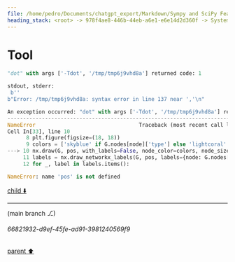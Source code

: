 ```yaml
---
file: /home/pedro/Documents/chatgpt_export/Markdown/Sympy and SciPy Features.md
heading_stack: <root> -> 978f4ae8-446b-44eb-a6e1-e6e14d2d360f -> System -> 29d455d7-aacc-4725-b3ef-918114effb01 -> System -> aaa2e7d9-3bdd-4fad-911a-31b12dc2a648 -> User -> 8538284c-0352-43f1-8abc-46b21e1b06e8 -> Assistant -> SymPy -> SciPy -> aaa207bb-2094-4403-8ec6-18f904a315cd -> User -> 729fb28a-7915-4de4-b6fc-86073b9c59ea -> Assistant -> 8ba7491e-258c-4b35-adb8-30c8f6253da5 -> Tool -> 34a917f5-16d6-4338-bd6c-6494cea2cf50 -> Assistant -> SymPy: Symbolic Computing -> e221c1b0-a165-471d-8c39-314344d99fb9 -> Assistant -> 575a9e32-8e21-45b5-a224-0aae541e3df7 -> Tool -> 8fa51d1f-ce37-4660-b6e4-2a6f71562970 -> Assistant -> 63c42cc1-0fa2-479e-aeb0-f63bf89488fb -> Assistant -> f359e1ab-aeba-49b4-aceb-57b2aebb5ebc -> Tool -> 3f3de047-a51c-4010-ad4c-820419d23279 -> Assistant -> 2be30db6-989f-4daf-b8dd-3b3098b5e329 -> Assistant -> 6374a92e-ccbd-46e2-9f1b-d9774b21d029 -> Tool -> 2c8f8f7d-6dd2-4d5c-a440-7aacd107b75e -> Assistant -> 5b1d05d6-728a-435f-9a49-4bad487bb77b -> Assistant -> 744424e2-f97a-4c44-8a89-fed99c0341f1 -> Tool -> 8c7b629a-c632-4706-afdf-814b17766ca1 -> Assistant -> c62752a0-f201-4ee4-96ee-0435da370067 -> Assistant -> 6fbf4829-b77e-4300-aa99-f68a48b19fb7 -> Tool -> 1d81d149-213a-4f27-857e-8d6bec21bcef -> Assistant -> aaa203e3-859d-4bd5-9df9-adb78b399b4b -> User -> 7ddc7f98-9575-4d28-b101-27f817b05527 -> Assistant -> SymPy: Advanced Features -> b267a54d-9f69-42fc-90c0-2ebc5839474f -> Assistant -> ce6a6003-0b87-47bf-82fc-c4717529ecdf -> Tool -> 40577064-962e-4ae7-93b3-f221b6a581f8 -> Assistant -> d415a7f3-4f92-4e5d-a170-15079c97f642 -> Assistant -> c12f27d2-11a4-4bb4-9240-dfeca4dece5c -> Tool -> e4f3c962-9d1c-4f50-bdc4-c3e005108fc4 -> Assistant -> 6e9f2fa6-6078-4627-a045-dc0c6a2a58e9 -> Assistant -> 3e25bced-b06f-4224-a09c-44a7adbe885d -> Tool -> 6f9cb60a-92e3-4ae9-9ff9-a97cf787e77e -> Assistant -> aaa2f9f1-add4-4e07-882e-c27258fca6a4 -> User -> c60517be-a67e-4f4d-b517-fde601274b3c -> Assistant -> SciPy: Advanced Features -> 01e74733-c2da-4dae-b23e-edbe3c46d619 -> Assistant -> 87a16e2b-fb8f-413e-9c96-7ffa1da5e422 -> Tool -> 133b267c-a5a2-4241-99e5-a9d8b41f7324 -> Assistant -> 50a06526-4d88-4690-9182-9f638815ba38 -> Assistant -> 5b31b798-d6c9-4e9d-81a3-7c5ab75f8459 -> Tool -> 748f73fa-a21c-4258-925e-098e6cf2388c -> Assistant -> 259f2564-903a-46eb-a8c2-1c61737ac402 -> Assistant -> cf4c7b14-bdd0-489c-8564-6f90da53c51a -> Tool -> 4eb0ca4d-4eb9-4539-868c-5023caca8627 -> Assistant -> 777a44e3-83bf-4084-8d6d-4066d57d41a8 -> Assistant -> 37e7b5d2-9627-4c5a-afb5-b536458e6d77 -> Tool -> 46bf0851-0ce5-48fc-9243-52a5b84eb8c3 -> Assistant -> 56e05878-e3e4-4585-b6ab-108a73a472fe -> Assistant -> 00e5b15e-f382-4c48-a0e7-a5933398de20 -> Tool -> 7fae61c3-a488-4409-bb39-730a9fa327be -> Assistant -> b3df32dc-571e-4576-9d11-a1a53d8ba0ad -> Assistant -> f4711cdc-a7ec-45bd-a4c6-11c48880d0e3 -> Tool -> 477d0ae2-cb8c-413b-b62c-85fee3204eae -> Assistant -> aaa2d015-1734-4d7e-9d39-e5ad0f7b7196 -> User -> a365069f-1156-400b-885f-55cbcc1acd09 -> Assistant -> Fractal Visualization: Mandelbrot Set -> a25ecd3d-d2c3-4687-a3cc-efa45ee3f6b1 -> Assistant -> b4c0ca35-0df8-4ab6-a1f0-06a753ba0bc5 -> Tool -> 41ca0aa8-04c9-4076-90d8-5edb95bdcfb5 -> Assistant -> Double Pendulum: Chaos Theory in Action -> 1bc21ab5-17e5-46df-8c45-902c49435799 -> Assistant -> aaa2dce2-9001-4ca8-b27a-fd23329a5ae2 -> User -> 25dd7f2e-2d2a-4d4b-9568-8fb63a32d9a6 -> Assistant -> Fourier Transform: Frequency Spectrum of a Signal -> 98c60eda-679c-4a16-ab97-0710a770b1a7 -> Assistant -> 04914a59-4009-45eb-a136-dd967b0d59fc -> Tool -> 4797d203-25ea-4ac8-8d85-4adbf0caf21f -> Assistant -> c8fd7b64-57a2-4dde-9954-d372c0d7108d -> Assistant -> 1e0ed094-1c39-4b3d-a777-ccaab314d3f3 -> Tool -> d638ce98-d8fb-4eb2-8785-7fc7d65ba94e -> Assistant -> Wavelet Transform: Time-Frequency Analysis -> 8ca42ad3-e341-4625-962f-c60d1b917efd -> Assistant -> f8e25551-5680-4fad-8daf-b364d3ab6ada -> Tool -> 1a6f3d92-447b-420c-a720-5a23fadbbb66 -> Assistant -> b2b72690-b271-4727-9f69-4c6359b2d86c -> Assistant -> aaa26cd4-7470-4873-a98a-a65105e05b82 -> User -> 35b50595-4bd8-42d4-bf1b-5cb7fcb75fcf -> Assistant -> 34d73f8f-a7c6-4ec1-96c7-4030ec5d6fe9 -> Tool -> 21db01c1-9027-44d9-821e-b14770c7481a -> Assistant -> aaa2d3f8-481b-44e4-87a5-f1b3b2ba48fb -> User -> 0b134729-1aae-4f07-ab85-27a84fb08760 -> Assistant -> 07f7f0cf-c77c-44cb-9d88-48ba0dda5692 -> Assistant -> 3123af37-ed03-45b1-a94c-181c79bc84da -> Tool -> db4814a9-e550-49e8-900a-17bf6dbb42c5 -> Assistant -> f73197db-e001-4a4e-b150-3a93ecf28249 -> Assistant -> 6c2b6b79-bd02-4df0-b784-c5bf2b3877e6 -> Tool -> 7247fe1a-f750-4974-96ba-bd01248c88fd -> Assistant -> aaa2e785-5cb7-4267-996f-ca64bd1ac289 -> User -> 656f3063-d19d-4559-87a8-107129d88aab -> Assistant -> 05752ef9-f1b8-4118-bd65-e47cdb92f376 -> Assistant -> 71995685-b7ed-4f0d-a96b-b945f98de478 -> Tool -> cc8d159b-df31-4159-8200-525b250e74b1 -> Assistant -> b3fbbba7-5341-4464-a1bc-c7e0bec5d83e -> Assistant -> f57ad507-86b6-46aa-84ce-535b9fd83f3a -> Tool -> ed252c3d-2c4c-4a31-a5f2-55f69b22dc05 -> Assistant -> f9b11dfe-5dc1-4c11-b7c7-15ab03d9c7aa -> Assistant -> 190d13ae-d4d9-4333-92f6-3e1b513811f5 -> Tool -> 0a7857f0-24c5-4864-a95f-7a85b9d2071f -> Assistant -> 97ffa826-5e8c-49ec-9293-8d9e312d438a -> Assistant -> bd7d2d17-b5da-43b6-a78f-2c7277673e84 -> Tool
---
```

# Tool

```python
"dot" with args ['-Tdot', '/tmp/tmp6j9vhd8a'] returned code: 1

stdout, stderr:
 b''
b"Error: /tmp/tmp6j9vhd8a: syntax error in line 137 near ','\n"

An exception occurred: "dot" with args ['-Tdot', '/tmp/tmp6j9vhd8a'] returned code: 1
---------------------------------------------------------------------------
NameError                                 Traceback (most recent call last)
Cell In[33], line 10
      8 plt.figure(figsize=(18, 18))
      9 colors = ['skyblue' if G.nodes[node]['type'] else 'lightcoral' for node in G.nodes()]
---> 10 nx.draw(G, pos, with_labels=False, node_color=colors, node_size=500, font_size=24, font_color='black', font_weight='bold', arrows=True, connectionstyle='arc3,rad=0.1')
     11 labels = nx.draw_networkx_labels(G, pos, labels={node: G.nodes[node]['label'] for node in G.nodes()}, font_size=10, font_color='black')
     12 for _, label in labels.items():

NameError: name 'pos' is not defined

```

[child ⬇️](#66821932-d9ef-45fe-ad91-3981240569f9)

---

(main branch ⎇)
###### 66821932-d9ef-45fe-ad91-3981240569f9
[parent ⬆️](#bd7d2d17-b5da-43b6-a78f-2c7277673e84)
